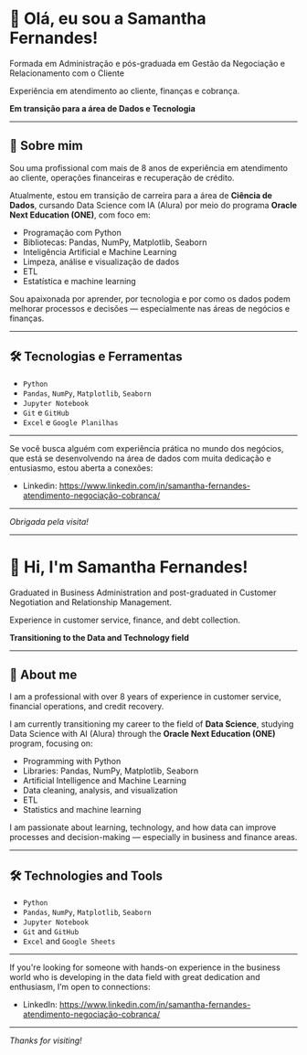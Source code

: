 # 👋 Olá, eu sou a Samantha Fernandes!

Formada em Administração e pós-graduada em Gestão da Negociação e Relacionamento com o Cliente 

Experiência em atendimento ao cliente, finanças e cobrança.

**Em transição para a área de Dados e Tecnologia** 

---

## 🚀 Sobre mim

Sou uma profissional com mais de 8 anos de experiência em atendimento ao cliente, operações financeiras e recuperação de crédito.

Atualmente, estou em transição de carreira para a área de **Ciência de Dados**, cursando Data Science com IA (Alura) por meio do programa **Oracle Next Education (ONE)**, com foco em:

- Programação com Python 
- Bibliotecas: Pandas, NumPy, Matplotlib, Seaborn  
- Inteligência Artificial e Machine Learning
- Limpeza, análise e visualização de dados
- ETL
- Estatística e machine learning

Sou apaixonada por aprender, por tecnologia e por como os dados podem melhorar processos e decisões — especialmente nas áreas de negócios e finanças.

---

## 🛠️ Tecnologias e Ferramentas

- `Python`  
- `Pandas`, `NumPy`, `Matplotlib`, `Seaborn`  
- `Jupyter Notebook`  
- `Git` e `GitHub`  
- `Excel` e `Google Planilhas`  

---

Se você busca alguém com experiência prática no mundo dos negócios, que está se desenvolvendo na área de dados com muita dedicação e entusiasmo, estou aberta a conexões:

- Linkedin: https://www.linkedin.com/in/samantha-fernandes-atendimento-negociação-cobranca/ 

---

_Obrigada pela visita!_

---

# 👋 Hi, I'm Samantha Fernandes!

Graduated in Business Administration and post-graduated in Customer Negotiation and Relationship Management.

Experience in customer service, finance, and debt collection.

**Transitioning to the Data and Technology field**

---

## 🚀 About me

I am a professional with over 8 years of experience in customer service, financial operations, and credit recovery.

I am currently transitioning my career to the field of **Data Science**, studying Data Science with AI (Alura) through the **Oracle Next Education (ONE)** program, focusing on:

- Programming with Python  
- Libraries: Pandas, NumPy, Matplotlib, Seaborn  
- Artificial Intelligence and Machine Learning  
- Data cleaning, analysis, and visualization  
- ETL  
- Statistics and machine learning  

I am passionate about learning, technology, and how data can improve processes and decision-making — especially in business and finance areas.

---

## 🛠️ Technologies and Tools

- `Python`  
- `Pandas`, `NumPy`, `Matplotlib`, `Seaborn`  
- `Jupyter Notebook`  
- `Git` and `GitHub`  
- `Excel` and `Google Sheets`  

---

If you're looking for someone with hands-on experience in the business world who is developing in the data field with great dedication and enthusiasm, I’m open to connections:

- LinkedIn: https://www.linkedin.com/in/samantha-fernandes-atendimento-negociação-cobranca/

---

_Thanks for visiting!_


